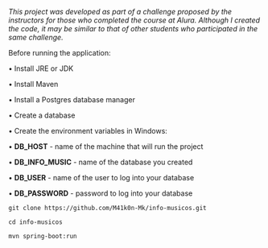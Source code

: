 _This project was developed as part of a challenge proposed by the instructors for those who completed the course at
Alura. Although I created the code, it may be similar to that of other students who participated in the same challenge._

Before running the application:

• Install JRE or JDK

• Install Maven

• Install a Postgres database manager

• Create a database

• Create the environment variables in Windows:

• **DB_HOST** - name of the machine that will run the project

• **DB_INFO_MUSIC** - name of the database you created

• **DB_USER** - name of the user to log into your database

• **DB_PASSWORD** - password to log into your database
```
git clone https://github.com/M41k0n-Mk/info-musicos.git

cd info-musicos

mvn spring-boot:run
```
